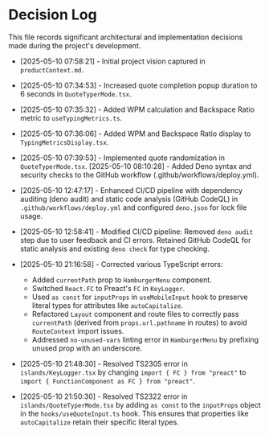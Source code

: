 # Decision Log

This file records significant architectural and implementation decisions made
during the project's development.

- [2025-05-10 07:58:21] - Initial project vision captured in
  `productContext.md`.
- [2025-05-10 07:34:53] - Increased quote completion popup duration to 6 seconds
  in `QuoteTyperMode.tsx`.
- [2025-05-10 07:35:32] - Added WPM calculation and Backspace Ratio metric to
  `useTypingMetrics.ts`.
- [2025-05-10 07:36:06] - Added WPM and Backspace Ratio display to
  `TypingMetricsDisplay.tsx`.
- [2025-05-10 07:39:53] - Implemented quote randomization in
  `QuoteTyperMode.tsx`. [2025-05-10 08:10:28] - Added Deno syntax and security
  checks to the GitHub workflow (.github/workflows/deploy.yml).
- [2025-05-10 12:47:17] - Enhanced CI/CD pipeline with dependency auditing (deno
  audit) and static code analysis (GitHub CodeQL) in
  `.github/workflows/deploy.yml` and configured `deno.json` for lock file usage.
- [2025-05-10 12:58:41] - Modified CI/CD pipeline: Removed `deno audit` step due
  to user feedback and CI errors. Retained GitHub CodeQL for static analysis and
  existing `deno check` for type checking.

- [2025-05-10 21:16:58] - Corrected various TypeScript errors:
  - Added `currentPath` prop to `HamburgerMenu` component.
  - Switched `React.FC` to Preact's `FC` in `KeyLogger`.
  - Used `as const` for `inputProps` in `useMobileInput` hook to preserve
    literal types for attributes like `autoCapitalize`.
  - Refactored `Layout` component and route files to correctly pass
    `currentPath` (derived from `props.url.pathname` in routes) to avoid
    `RouteContext` import issues.
  - Addressed `no-unused-vars` linting error in `HamburgerMenu` by prefixing
    unused prop with an underscore.
- [2025-05-10 21:48:30] - Resolved TS2305 error in `islands/KeyLogger.tsx` by changing `import { FC } from "preact"` to `import { FunctionComponent as FC } from "preact"`.
- [2025-05-10 21:50:30] - Resolved TS2322 error in `islands/QuoteTyperMode.tsx` by adding `as const` to the `inputProps` object in the `hooks/useQuoteInput.ts` hook. This ensures that properties like `autoCapitalize` retain their specific literal types.
